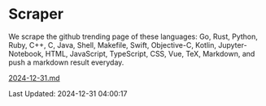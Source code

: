 # Scraper

We scrape the github trending page of these languages: Go, Rust, Python, Ruby, C++, C, Java, Shell, Makefile, Swift, Objective-C, Kotlin, Jupyter-Notebook, HTML, JavaScript, TypeScript, CSS, Vue, TeX, Markdown, and push a markdown result everyday.

[2024-12-31.md](https://github.com/yangwenmai/github-trending-backup/blob/master/2024-12-31.md)

Last Updated: 2024-12-31 04:00:17